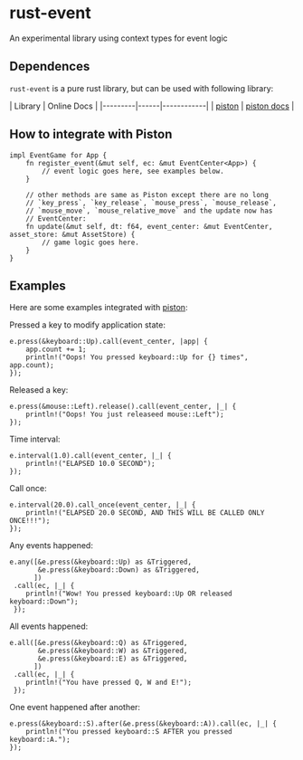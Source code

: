 
rust-event
==========

An experimental library using context types for event logic

Dependences
-----------
`rust-event` is a pure rust library, but can be used with following library:

| Library | Online Docs |
|---------|------|------------|
| [piston](https://github.com/PistonDevelopers/piston) | [piston docs](http://pistondevelopers.github.io/docs/piston/piston/) |

How to integrate with Piston
----------------------------
```
impl EventGame for App {
    fn register_event(&mut self, ec: &mut EventCenter<App>) {
        // event logic goes here, see examples below.
    }

    // other methods are same as Piston except there are no long
    // `key_press`, `key_release`, `mouse_press`, `mouse_release`,
    // `mouse_move`, `mouse_relative_move` and the update now has
    // EventCenter:
    fn update(&mut self, dt: f64, event_center: &mut EventCenter, asset_store: &mut AssetStore) {
        // game logic goes here.
    }
}
```

Examples
--------

Here are some examples integrated with [piston](https://github.com/PistonDevelopers/piston):

Pressed a key to modify application state:
```
e.press(&keyboard::Up).call(event_center, |app| {
    app.count += 1;
    println!("Oops! You pressed keyboard::Up for {} times", app.count);
});
```

Released a key:
```
e.press(&mouse::Left).release().call(event_center, |_| {
    println!("Oops! You just releaseed mouse::Left");
});
```

Time interval:
```
e.interval(1.0).call(event_center, |_| {
    println!("ELAPSED 10.0 SECOND");
});
```

Call once:
```
e.interval(20.0).call_once(event_center, |_| {
    println!("ELAPSED 20.0 SECOND, AND THIS WILL BE CALLED ONLY ONCE!!!");
});
```

Any events happened:
```
e.any([&e.press(&keyboard::Up) as &Triggered,
       &e.press(&keyboard::Down) as &Triggered,
      ])
 .call(ec, |_| {
    println!("Wow! You pressed keyboard::Up OR released keyboard::Down");
 });
```

All events happened:
```
e.all([&e.press(&keyboard::Q) as &Triggered,
       &e.press(&keyboard::W) as &Triggered,
       &e.press(&keyboard::E) as &Triggered,
      ])
 .call(ec, |_| {
    println!("You have pressed Q, W and E!");
 });
```

One event happened after another:
```
e.press(&keyboard::S).after(&e.press(&keyboard::A)).call(ec, |_| {
    println!("You pressed keyboard::S AFTER you pressed keyboard::A.");
});
```


